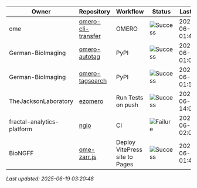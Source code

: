 | Owner | Repository | Workflow | Status | Last Run | URL |
| ----- | ---------- | -------- | ------ | -------- | --- |
| ome | [omero-cli-transfer](https://github.com/ome/omero-cli-transfer) | OMERO | ![Success](https://img.shields.io/badge/Success-brightgreen) | 2025-06-19 01:45:28 | [15747434056](https://github.com/ome/omero-cli-transfer/actions/runs/15747434056) |
| German-BioImaging | [omero-autotag](https://github.com/German-BioImaging/omero-autotag) | PyPI | ![Success](https://img.shields.io/badge/Success-brightgreen) | 2025-06-19 01:04:32 | [15746940777](https://github.com/German-BioImaging/omero-autotag/actions/runs/15746940777) |
| German-BioImaging | [omero-tagsearch](https://github.com/German-BioImaging/omero-tagsearch) | PyPI | ![Success](https://img.shields.io/badge/Success-brightgreen) | 2025-06-19 01:57:14 | [15747576457](https://github.com/German-BioImaging/omero-tagsearch/actions/runs/15747576457) |
| TheJacksonLaboratory | [ezomero](https://github.com/TheJacksonLaboratory/ezomero) | Run Tests on push | ![Success](https://img.shields.io/badge/Success-brightgreen) | 2025-06-16 14:00:15 | [15682933035](https://github.com/TheJacksonLaboratory/ezomero/actions/runs/15682933035) |
| fractal-analytics-platform | [ngio](https://github.com/fractal-analytics-platform/ngio) | CI | ![Failure](https://img.shields.io/badge/Failure-red) | 2025-06-15 02:08:59 | [15658379134](https://github.com/fractal-analytics-platform/ngio/actions/runs/15658379134) |
| BioNGFF | [ome-zarr.js](https://github.com/BioNGFF/ome-zarr.js) | Deploy VitePress site to Pages | ![Success](https://img.shields.io/badge/Success-brightgreen) | 2025-06-19 01:45:37 | [15747436100](https://github.com/BioNGFF/ome-zarr.js/actions/runs/15747436100) |


*Last updated: 2025-06-19 03:20:48*